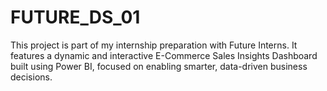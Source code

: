 # FUTURE_DS_01
This project is part of my internship preparation with Future Interns. It features a dynamic and interactive E-Commerce Sales Insights Dashboard built using Power BI, focused on enabling smarter, data-driven business decisions.
